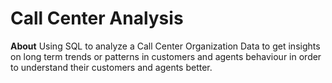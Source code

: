 # Call Center Analysis
**About** Using SQL to analyze a Call Center Organization Data  to get insights on long term trends or patterns in customers and agents behaviour in order to understand their customers and agents better.
